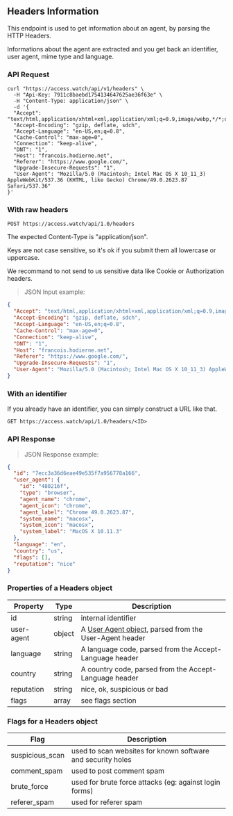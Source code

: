 ## Headers Information

This endpoint is used to get information about an agent, by parsing the HTTP Headers.

Informations about the agent are extracted and you get back an identifier, user agent, mime type and language.

### API Request

```shell
curl "https://access.watch/api/v1/headers" \
  -H "Api-Key: 7911c8baebd1754134647625ae36f63e" \
  -H "Content-Type: application/json" \
  -d '{
  "Accept": "text/html,application/xhtml+xml,application/xml;q=0.9,image/webp,*/*;q=0.8",
  "Accept-Encoding": "gzip, deflate, sdch",
  "Accept-Language": "en-US,en;q=0.8",
  "Cache-Control": "max-age=0",
  "Connection": "keep-alive",
  "DNT": "1",
  "Host": "francois.hodierne.net",
  "Referer": "https://www.google.com/",
  "Upgrade-Insecure-Requests": "1",
  "User-Agent": "Mozilla/5.0 (Macintosh; Intel Mac OS X 10_11_3) AppleWebKit/537.36 (KHTML, like Gecko) Chrome/49.0.2623.87 Safari/537.36"
}'
```

### With raw headers

`POST https://access.watch/api/1.0/headers`

The expected Content-Type is "application/json".

Keys are not case sensitive, so it's ok if you submit them all lowercase or uppercase.

We recommand to not send to us sensitive data like Cookie or Authorization headers.

> JSON Input example:

```json
{
  "Accept": "text/html,application/xhtml+xml,application/xml;q=0.9,image/webp,*/*;q=0.8",
  "Accept-Encoding": "gzip, deflate, sdch",
  "Accept-Language": "en-US,en;q=0.8",
  "Cache-Control": "max-age=0",
  "Connection": "keep-alive",
  "DNT": "1",
  "Host": "francois.hodierne.net",
  "Referer": "https://www.google.com/",
  "Upgrade-Insecure-Requests": "1",
  "User-Agent": "Mozilla/5.0 (Macintosh; Intel Mac OS X 10_11_3) AppleWebKit/537.36 (KHTML, like Gecko) Chrome/49.0.2623.87 Safari/537.36"
}
```

### With an identifier

If you already have an identifier, you can simply construct a URL like that.

`GET https://access.watch/api/1.0/headers/<ID>`

### API Response

> JSON Response example:

```json
{
  "id": "7ecc3a36d6eae49e535f7a956778a166",
  "user_agent": {
    "id": "480216f",
    "type": "browser",
    "agent_name": "chrome",
    "agent_icon": "chrome",
    "agent_label": "Chrome 49.0.2623.87",
    "system_name": "macosx",
    "system_icon": "macosx",
    "system_label": "MacOS X 10.11.3"
  },
  "language": "en",
  "country": "us",
  "flags": [],
  "reputation": "nice"
}
```

### Properties of a Headers object

Property   | Type     | Description
---------- | -------- | -----------
id         | string   | internal identifier
user-agent | object   | A [User Agent object](#user-agent-object), parsed from the User-Agent header
language   | string   | A language code, parsed from the Accept-Language header
country    | string   | A country code, parsed from the Accept-Language header
reputation | string   | nice, ok, suspicious or bad
flags      | array    | see flags section

### Flags for a Headers object

Flag            | Description
--------------- | --------------------------------------------------------------
suspicious_scan | used to scan websites for known software and security holes
comment_spam    | used to post comment spam
brute_force     | used for brute force attacks (eg: against login forms)
referer_spam    | used for referer spam
